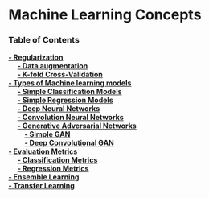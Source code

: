 # Machine Learning Concepts

### Table of Contents
**[- Regularization](Evaluation.md)**<br>
&emsp; **[- Data augmentation](Evaluation.md#Test)**<br>
&emsp; **[- K-fold Cross-Validation](#usage-instructions)**<br>
**[- Types of Machine learning models](#installation-instructions)**<br>
&emsp; **[- Simple Classification Models](#usage-instructions)**<br>
&emsp; **[- Simple Regression Models](#usage-instructions)**<br>
&emsp; **[- Deep Neural Networks](#usage-instructions)**<br>
&emsp; **[- Convolution Neural Networks](#usage-instructions)**<br>
&emsp; **[- Generative Adversarial Networks](#usage-instructions)**<br>
&emsp;&emsp; **[- Simple GAN](models/GAN/SimpleGAN.py)**<br>
&emsp;&emsp; **[- Deep Convolutional GAN](models/GAN/DCGan.py)**<br>
**[- Evaluation Metrics](#troubleshooting)**<br>
&emsp; **[- Classification Metrics](#usage-instructions)**<br>
&emsp; **[- Regression Metrics](#usage-instructions)**<br>
**[- Ensemble Learning](#troubleshooting)**<br>
**[- Transfer Learning](#troubleshooting)**<br>
